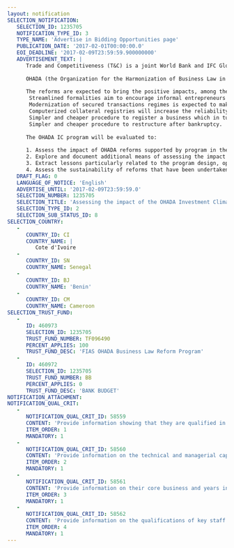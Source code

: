 ```yaml
---
layout: notification
SELECTION_NOTIFICATION: 
   SELECTION_ID: 1235705
   NOTIFICATION_TYPE_ID: 3
   TYPE_NAME: 'Advertise in Bidding Opportunities page'
   PUBLICATION_DATE: '2017-02-01T00:00:00.0'
   EOI_DEADLINE: '2017-02-09T23:59:59.900000000'
   ADVERTISEMENT_TEXT: |
      Trade and Competitiveness (T&C) is a joint World Bank and IFC Global Practice, built around a common vision: sustained economic growth, productivity gains, job creation, and rising incomes for developing countries to eradicate poverty and boost shared prosperity. T&Cs mission is to serve as a trusted partner for countries that seek to develop dynamic and resilient economies, expand market opportunities, and enable private initiative. To this end, T&C supports global and country efforts to boost the volume and value of trade, enhance the investment climate, improve competitiveness in sectors, and foster innovation and entrepreneurship.
      
      OHADA (the Organization for the Harmonization of Business Law in Africa) is an initiative under which 16 African countries established a regional organization to develop a uniform, modern, and sound body of business legislation. The potential impact of reforming OHADA laws on improved investment climate to encourage sustainable growth in these countries is significant.  OHADA laws, which include a set of unified business laws (General Commercial Law, Company Law, Secured Transaction Law, Accounting Law, Insolvency law, etc.) have the potential of catalyzing much improved investment climate in the region.  Specifically, OHADA reforms, over time, could bring the following positive impacts: encourage formalization of economy; improve access to credit; provide greater certainty to execution of contracts; provide better protection for investors; and improve bankruptcy processes. The IC advisory program supported the OHADA Secretariat to introduce amendments to four regional laws (General Commercial Law, Company Law, Secured Transaction Law, and Insolvency law) across 16 member countries in two phases.  
      
      The reforms are expected to bring the positive impacts, among them: 
       Streamlined formalities aim to encourage informal entrepreneurs to join the formal economy. 
       Modernization of secured transactions regimes is expected to make more credit available to the private sector in OHADA countries.
       Computerized collateral registries will increase the reliability of information and reduce uncertainty for lenders, whereby which more credit will be made available to the private sector.   
       Simpler and cheaper procedure to register a business which in turn save compline costs 
       Simpler and cheaper procedure to restructure after bankruptcy.
      
      The OHADA IC program will be evaluated to: 
      
      1. Assess the impact of OHADA reforms supported by program in the member countries as well as in the region; 
      2. Explore and document additional means of assessing the impact generated by OHADA reforms through a deeper search for impact in two (2) selected countries;
      3. Extract lessons particularly related to the program design, operations, delivery, stakeholder engagement and communication. Lessons may reflect comparison of the programs outputs and operational performance between phase 1 & II.   
      4. Assess the sustainability of reforms that have been undertaken in two (2) selected countries, and whether the processes, procedures and institutions set up of the member countries adequate enough to continue operating the reforms;
   DRAFT_FLAG: 0
   LANGUAGE_OF_NOTICE: 'English'
   ADVERTISE_UNTIL: '2017-02-09T23:59:59.0'
   SELECTION_NUMBER: 1235705
   SELECTION_TITLE: 'Assessing the impact of the OHADA Investment Climate Advisory program of the WBGs Trade and Competitiveness (T&C) Global Practice'
   SELECTION_TYPE_ID: 2
   SELECTION_SUB_STATUS_ID: 8
SELECTION_COUNTRY: 
   - 
      COUNTRY_ID: CI
      COUNTRY_NAME: |
         Cote d'Ivoire
   - 
      COUNTRY_ID: SN
      COUNTRY_NAME: Senegal
   - 
      COUNTRY_ID: BJ
      COUNTRY_NAME: 'Benin'
   - 
      COUNTRY_ID: CM
      COUNTRY_NAME: Cameroon
SELECTION_TRUST_FUND: 
   - 
      ID: 460973
      SELECTION_ID: 1235705
      TRUST_FUND_NUMBER: TF096490
      PERCENT_APPLIES: 100
      TRUST_FUND_DESC: 'FIAS OHADA Business Law Reform Program'
   - 
      ID: 460972
      SELECTION_ID: 1235705
      TRUST_FUND_NUMBER: BB
      PERCENT_APPLIES: 0
      TRUST_FUND_DESC: 'BANK BUDGET'
NOTIFICATION_ATTACHMENT: 
NOTIFICATION_QUAL_CRIT: 
   - 
      NOTIFICATION_QUAL_CRIT_ID: 58559
      CONTENT: 'Provide information showing that they are qualified in the field of the assignment.'
      ITEM_ORDER: 1
      MANDATORY: 1
   - 
      NOTIFICATION_QUAL_CRIT_ID: 58560
      CONTENT: 'Provide information on the technical and managerial capabilities of the firm.'
      ITEM_ORDER: 2
      MANDATORY: 1
   - 
      NOTIFICATION_QUAL_CRIT_ID: 58561
      CONTENT: 'Provide information on their core business and years in business.'
      ITEM_ORDER: 3
      MANDATORY: 1
   - 
      NOTIFICATION_QUAL_CRIT_ID: 58562
      CONTENT: 'Provide information on the qualifications of key staff.'
      ITEM_ORDER: 4
      MANDATORY: 1
---
```

